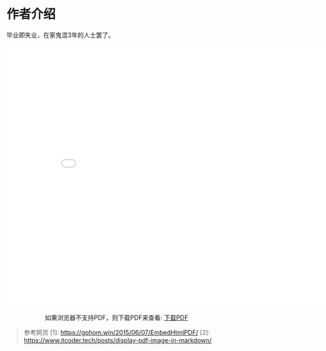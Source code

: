 # 作者介绍

毕业即失业，在家鬼混3年的人士罢了。

<center>
  <embed src="../img/蔡舒起_简历_no_phone.pdf" type="application/pdf" width="850" height="600">
    <p>如果浏览器不支持PDF，则下载PDF来查看:
      <a href="../img/蔡舒起_简历_no_phone.pdf">下载PDF
      </a>
          </p>
  </embed>
</center>

> 参考网页
> [1]: <https://gohom.win/2015/06/07/EmbedHtmlPDF/>
> [2]: <https://www.itcoder.tech/posts/display-pdf-image-in-markdown/>
